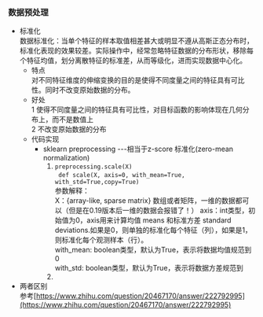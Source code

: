 ### 数据预处理
- 标准化  
  数据标准化：当单个特征的样本取值相差甚大或明显不遵从高斯正态分布时，标准化表现的效果较差。实际操作中，经常忽略特征数据的分布形状，移除每个特征均值，划分离散特征的标准差，从而等级化，进而实现数据中心化。  
  - 特点  
  对不同特征维度的伸缩变换的目的是使得不同度量之间的特征具有可比性。同时不改变原始数据的分布。  
  - 好处  
    1 使得不同度量之间的特征具有可比性，对目标函数的影响体现在几何分布上，而不是数值上    
    2 不改变原始数据的分布
   - 代码实现  
     - sklearn preprocessing  ---相当于z-score 标准化(zero-mean normalization)
       1. `preprocessing.scale(X)`  
	          ```
	          def scale(X, axis=0, with_mean=True, with_std=True,copy=True)```  
          参数解释：  
          X：{array-like, sparse matrix} 数组或者矩阵，一维的数据都可以（但是在0.19版本后一维的数据会报错了！）
    axis：int类型，初始值为0，axis用来计算均值 means 和标准方差 standard deviations.如果是0，则单独的标准化每个特征（列），如果是1，则标准化每个观测样本（行）。  
    with_mean: boolean类型，默认为True，表示将数据均值规范到0  
    with_std: boolean类型，默认为True，表示将数据方差规范到
       2.  
 - 两者区别  
   参考[https://www.zhihu.com/question/20467170/answer/222792995](https://www.zhihu.com/question/20467170/answer/222792995)
<!--stackedit_data:
eyJoaXN0b3J5IjpbLTExNTU2NTUxODgsLTE0NDY3OTQ1NCwtOD
c5NTc1NTM4LC03MTIxODE0MDEsMTI1NDAyOTQxOSwtMjA4ODc0
NjYxMiwxODQ0Mjk1OTM0LC05OTM1MzA0MDcsNzA0MzAwNjY2LC
00MTI5ODEzOSwxMjUwNjY3ODI2LDExNDA5NzAyNzUsNzI3OTIw
MjgwLDk1MjQ1NDMxMiwxMTA4NDg5MTU2LC0xOTY5OTk1NzAyLD
E1NzY1MjAyMDEsLTEyNDkxMjM4NDUsLTIwODg3NDY2MTJdfQ==

-->